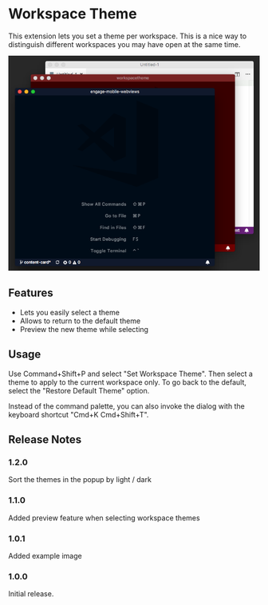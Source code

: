 # Workspace Theme

This extension lets you set a theme per workspace. This is a nice way to distinguish different workspaces you may have open at the same time.

![example](docs/example.png)

## Features

- Lets you easily select a theme
- Allows to return to the default theme
- Preview the new theme while selecting

## Usage

Use Command+Shift+P and select "Set Workspace Theme". Then select a theme to apply to the current workspace only. To go back to the default, select the "Restore Default Theme" option.

Instead of the command palette, you can also invoke the dialog with the keyboard shortcut "Cmd+K Cmd+Shift+T".

## Release Notes

### 1.2.0

Sort the themes in the popup by light / dark

### 1.1.0

Added preview feature when selecting workspace themes

### 1.0.1

Added example image

### 1.0.0

Initial release.
